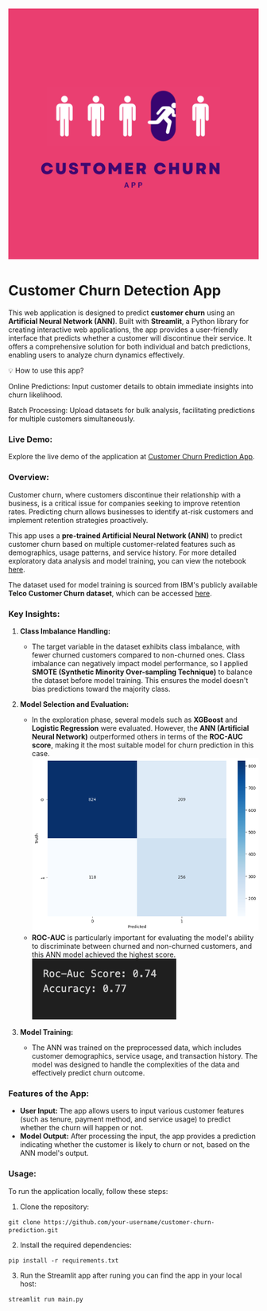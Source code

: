 # ![Customer Churn Prediction](app.jpg)
# Customer Churn Detection App

This web application is designed to predict **customer churn** using an **Artificial Neural Network (ANN)**. Built with **Streamlit**, a Python library for creating interactive web applications, the app provides a user-friendly interface that predicts whether a customer will discontinue their service. It offers a comprehensive solution for both individual and batch predictions, enabling users to analyze churn dynamics effectively.

💡 How to use this app?

Online Predictions: Input customer details to obtain immediate insights into churn likelihood.

Batch Processing: Upload datasets for bulk analysis, facilitating predictions for multiple customers simultaneously.

### Live Demo:
Explore the live demo of the application at [Customer Churn Prediction App](https://alsra-customer-churn-prediction-main-i14ob1.streamlit.app).

### Overview:
Customer churn, where customers discontinue their relationship with a business, is a critical issue for companies seeking to improve retention rates. Predicting churn allows businesses to identify at-risk customers and implement retention strategies proactively. 

This app uses a **pre-trained Artificial Neural Network (ANN)** to predict customer churn based on multiple customer-related features such as demographics, usage patterns, and service history. For more detailed exploratory data analysis and model training, you can view the notebook [here](https://github.com/alsra/telco_customer_churn_app/blob/main/churn_analysis.ipynb).

The dataset used for model training is sourced from IBM's publicly available **Telco Customer Churn dataset**, which can be accessed [here](https://community.ibm.com/community/user/businessanalytics/blogs/steven-macko/2019/07/11/telco-customer-churn-1113).

### Key Insights:
1. **Class Imbalance Handling:**
   - The target variable in the dataset exhibits class imbalance, with fewer churned customers compared to non-churned ones. Class imbalance can negatively impact model performance, so I applied **SMOTE (Synthetic Minority Over-sampling Technique)** to balance the dataset before model training. This ensures the model doesn't bias predictions toward the majority class.

2. **Model Selection and Evaluation:**
   - In the exploration phase, several models such as **XGBoost** and **Logistic Regression** were evaluated. However, the **ANN (Artificial Neural Network)** outperformed others in terms of the **ROC-AUC score**, making it the most suitable model for churn prediction in this case.
     ![Output Image](./output.png)
   - **ROC-AUC** is particularly important for evaluating the model's ability to discriminate between churned and non-churned customers, and this ANN model achieved the highest score.
    ![Accuracy Image](./accuracy.png)

3. **Model Training:**
   - The ANN was trained on the preprocessed data, which includes customer demographics, service usage, and transaction history. The model was designed to handle the complexities of the data and effectively predict churn outcome.

### Features of the App:
- **User Input:** The app allows users to input various customer features (such as tenure, payment method, and service usage) to predict whether the churn will happen or not.
- **Model Output:** After processing the input, the app provides a prediction indicating whether the customer is likely to churn or not, based on the ANN model's output.

### Usage:

To run the application locally, follow these steps:

1. Clone the repository:
 ```
git clone https://github.com/your-username/customer-churn-prediction.git
 ```
2. Install the required dependencies:
```
pip install -r requirements.txt
```
3. Run the Streamlit app after runing you can find the app in your local host:
```bash
streamlit run main.py
```


